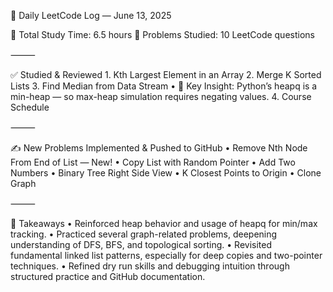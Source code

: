 📅 Daily LeetCode Log — June 13, 2025

🧠 Total Study Time: 6.5 hours
🧩 Problems Studied: 10 LeetCode questions

⸻

✅ Studied & Reviewed
	1.	Kth Largest Element in an Array
	2.	Merge K Sorted Lists
	3.	Find Median from Data Stream
	•	🔁 Key Insight: Python’s heapq is a min-heap — so max-heap simulation requires negating values.
	4.	Course Schedule

⸻

✍️ New Problems Implemented & Pushed to GitHub
	•	Remove Nth Node From End of List — New!
	•	Copy List with Random Pointer
	•	Add Two Numbers
	•	Binary Tree Right Side View
	•	K Closest Points to Origin
	•	Clone Graph

⸻

🧠 Takeaways
	•	Reinforced heap behavior and usage of heapq for min/max tracking.
	•	Practiced several graph-related problems, deepening understanding of DFS, BFS, and topological sorting.
	•	Revisited fundamental linked list patterns, especially for deep copies and two-pointer techniques.
	•	Refined dry run skills and debugging intuition through structured practice and GitHub documentation.